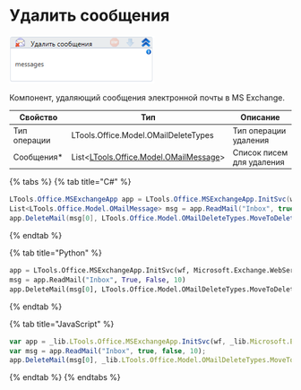 # Удалить сообщения

![](<../../../../.gitbook/assets/image (166).png>)

Компонент, удаляющий сообщения электронной почты в MS Exchange.

| Свойство     | Тип                                                                    | Описание                  |
| ------------ | ---------------------------------------------------------------------- | ------------------------- |
| Тип операции | LTools.Office.Model.OMailDeleteTypes                                   | Тип операции удаления     |
| Сообщения\*  | List<[LTools.Office.Model.OMailMessage](../datatypes/omailmessage.md)> | Список писем для удаления |

{% tabs %}
{% tab title="C#" %}
```csharp
LTools.Office.MSExchangeApp app = LTools.Office.MSExchangeApp.InitSvc(wf, Microsoft.Exchange.WebServices.Data.ExchangeVersion.Exchange2013_SP1, "server url", "login", "pass", "domain");
List<LTools.Office.Model.OMailMessage> msg = app.ReadMail("Inbox", true, false, 10);
app.DeleteMail(msg[0], LTools.Office.Model.OMailDeleteTypes.MoveToDeletedItems);
```
{% endtab %}

{% tab title="Python" %}
```python
app = LTools.Office.MSExchangeApp.InitSvc(wf, Microsoft.Exchange.WebServices.Data.ExchangeVersion.Exchange2013_SP1, "server url", "login", "pass", "domain")
msg = app.ReadMail("Inbox", True, False, 10)
app.DeleteMail(msg[0], LTools.Office.Model.OMailDeleteTypes.MoveToDeletedItems)
```
{% endtab %}

{% tab title="JavaScript" %}
```javascript
var app = _lib.LTools.Office.MSExchangeApp.InitSvc(wf, _lib.Microsoft.Exchange.WebServices.Data.ExchangeVersion.Exchange2013_SP1, "server url", "login", "pass", "domain");
var msg = app.ReadMail("Inbox", true, false, 10);
app.DeleteMail(msg[0], _lib.LTools.Office.Model.OMailDeleteTypes.MoveToDeletedItems);
```
{% endtab %}
{% endtabs %}

